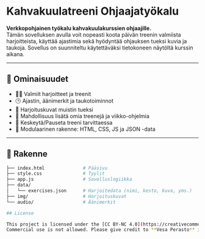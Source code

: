 # Kahvakuulatreeni Ohjaajatyökalu

**Verkkopohjainen työkalu kahvakuulakurssien ohjaajille.**  
Tämän sovelluksen avulla voit nopeasti koota päivän treenin valmiista harjoitteista, käyttää ajastimia sekä hyödyntää ohjauksen tueksi kuvia ja taukoja. Sovellus on suunniteltu käytettäväksi tietokoneen näytöltä kurssin aikana.

---

## 🔧 Ominaisuudet

- 🏋️‍♂️ Valmiit harjoitteet ja treenit
- 🕒 Ajastin, äänimerkit ja taukotoiminnot
- 📸 Harjoituskuvat muistin tueksi
- 📝 Mahdollisuus lisätä omia treenejä ja viikko-ohjelmia
- 🔄 Keskeytä/Pauseta treeni tarvittaessa
- 📂 Modulaarinen rakenne: HTML, CSS, JS ja JSON -data

---

## 📁 Rakenne

```bash
├── index.html              # Pääsivu
├── style.css               # Tyylit
├── app.js                  # Sovelluslogiikka
├── data/
│   └── exercises.json      # Harjoitedata (nimi, kesto, kuva, yms.)
├── img/                    # Harjoituskuvat
└── audio/                  # Äänimerkit

## License

This project is licensed under the [CC BY-NC 4.0](https://creativecommons.org/licenses/by-nc/4.0/) license.  
Commercial use is not allowed. Please give credit to **Vesa Perasto** if you share or modify the code.
